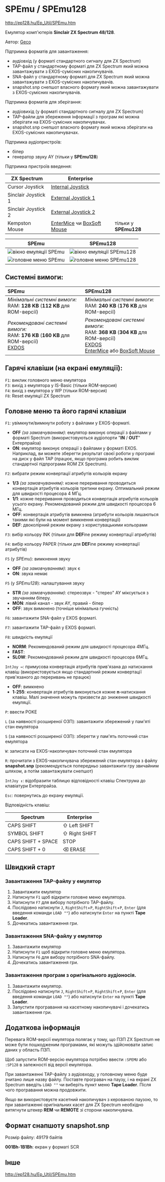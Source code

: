 # SPEmu / SPEmu128

http://ep128.hu/Ep_Util/SPEmu.htm

Емулятор комп'ютерів **Sinclair ZX Spectrum 48/128**.

Автор: [Geco](../community/geco.md)

Підтримка форматів для завантаження:
 - аудіовхід (у форматі стандартного сигналу для ZX Spectrum) 
 - TAP-файл у стандартному форматі для ZX Spectrum який можна завантажувати з EXOS-сумісних накопичувачів.
 - SNA-файл у стандартному форматі для ZX Spectrum який можна завантажувати з EXOS-сумісних накопичувачів.
 - snapshot.snp снепшот власного формату який можна завантажувати з EXOS-сумісних накопичувачів.

Підтримка форматів для зберігання:
 - аудіовихід (у форматі стандартного сигналу для ZX Spectrum) 
 - TAP-файли для збереження інформації з програм які можна зберігати на EXOS-сумісних накопичувачах.
 - snapshot.snp снепшот власного формату який можна зберігати на EXOS-сумісних накопичувачах.

Підтримка аудіопристроїв:
 - біпер
 - генератор звуку AY (тільки у **SPEmu128**)

Підтримка пристроїв введення:

| ZX Spectrum         | Enterprise                                                                                   |                       |
| ------------------- | -------------------------------------------------------------------------------------------- | --------------------- |
| Cursor Joystick     | [Internal Joystick](../sf-games/controllers.md)                                              |                       |
| Sinclair Joystick 1 | [External Joystick 1](../sf-games/controllers.md)                                            |                       |
| Sinclair Joystick 2 | [External Joystick 2](../sf-games/controllers.md)                                            |                       |
| Kempston Mouse      | [EnterMice](../hardware/mouse-entermice.md) чи [BoxSoft Mouse](../hardware/mouse-boxsoft.md) | тільки у **SPEmu128** |

|                         SPEmu                          |                         SPEmu128                          |
|:------------------------------------------------------:|:---------------------------------------------------------:|
| ![вікно емуляції SPEmu](screenshots/scrn_spemu_01.png) | ![вікно емуляції SPEmu128](screenshots/scrn_sp128_01.png) |
|  ![головне меню SPEmu](screenshots/scrn_spemu_02.png)  |  ![головне меню SPEmu128](screenshots/scrn_sp128_02.png)  |

## Системні вимоги:

| SPEmu | SPEmu128 |
|:-----|:--------|
|*Мінімальні системні вимоги:* </br> RAM: **128 KB** (**112 KB** для ROM-версії)       |*Мінімальні системні вимоги:* </br> RAM: **240 KB** (**176 KB** для ROM-версії)          |
|*Рекомендовані системні вимоги:* </br> RAM: **176 KB** (**160 KB** для ROM-версії) </br> [EXDOS](ss-exdos.md)       |*Рекомендовані системні вимоги:* </br> RAM: **368 KB** (**304 KB** для ROM-версії) </br> [EXDOS](ss-exdos.md) </br> [EnterMice](../hardware/mouse-entermice.md) або [BoxSoft Mouse](../hardware/mouse-boxsoft.md) |


## Гарячі клавіши (на екрані емуляції):
`F1`: виклик головного меню емулятора  
`F3`: вихід з емулятора у IS-Basic (тільки ROM-версия)  
`F4`: вихід з емулятора у WP (тільки ROM-версия)  
`F8`: Reset емуляції ZX Spectrum  

## Головне меню та його гарячі клавіши
`F1`: увімкнути/вимкнути роботу з файлами у EXOS-форматі.
- **OFF** *(за замовчуванням)*: емулятор виконує операції з файлами у форматі Spectrum (використовуються аудіопорти "**IN** / **OUT**" Ентерпрайза)  
- **ON**: емулятор виконує операції з файлами у форматі EXOS. Наприклад, ви можете зберегти результат своєї роботи у програмі на диск у файл TAP (працює, якщо програма робить виклик стандартної підпрограми ROM ZX Spectrum).

`F2`: вибрати режим конвертації атрибутів кольорів екрану
- **1/3** *(за замовчуванням)*: кожне переривання проводиться конвертація атрибутів кольорів третини екрану. Оптимальний режим для швидкості процесора 4 МГц.
-  **1/1**:  кожне переривання проводиться конвертація атрибутів кольорів усього екрану. Рекомендований режим для швидкості процесора 6 МГц.
- **OFF**: конвертація атрибутів вимкнена (атрибути кольорів лишаються такими які були на момент вимкнення конвертації)
- **DEF**: двоколірний режим екрану з користувацькими кольорами

`F3`: вибір кольору INK (тільки для **DEF**ine режиму конвертації атрибутів)

`F4`: вибір кольору PAPER (тільки для **DEF**ine режиму конвертації атрибутів)

`F5` (у *SPEmu*): вимкнення звуку
- **OFF** *(за замовчуванням)*: звук є
- **ON**: звука немає

`F5` (у *SPEmu128*): налаштування звуку
- **STR** *(за замовчуванням)*: стереозвук - "стерео" AY міксується з звучанням біперу.
- **MON**: лівий канал - звук AY, правий - біпер
- **OFF**: звук вимкнено (точніше мінімальна гучність)

`F6`: завантажити SNA-файл у EXOS форматі.

`F7`: завантажити TAP-файл у EXOS форматі.

`F8`: швидкість емуляції
- **NORM**: Рекомендований режим для швидкості процесора 4МГц.
- **FAST**:
- **SLOW**: Рекомендований режим для швидкості процесора 6МГц.

`IntJoy ↔`: примусова конвертація атрибутів прив'язана до натискання клавіш (використовується якщо стандартний режим конвертації прив'язаного до переривань не працює)
- **OFF**: вимкнено
- **1**-**255**: конвертація атрибутів виконується кожне **n**-натискання клавіш. Малі значення можуть призвести до зниження швидкості емуляції.

`P`: ввести POKE

`L` (за наявності розширеної ОЗП): завантажити збережений у пам'яті стан емулятора

`S` (за наявності розширеної ОЗП): зберегти у пам'ять поточний стан емулятора

`W`: записати на EXOS-накопичувач поточний стан емулятора 

`R`: прочитати з EXOS-накопичувача збережений стан емулятора з файлу **snapshot.snp** (рекомендується попередньо завантажити гру звичайним шляхом, а потім завантажувати снепшот)

`IntJoy ↕`:  відобразити таблицю відповідності клавіш Спектрума до клавіатури Ентерпрайза.

`Esc`: повернутись до екрану емуляції.

Відповідність клавіш:

| **Spectrum**       | **Enterprise** |
| ------------------ | -------------- |
| CAPS SHIFT         | ⇧ Left SHIFT   |
| SYMBOL SHIFT       | ⇧ Right SHIFT  |
| CAPS SHIFT + SPACE | STOP           |
| CAPS SHIFT + 0     | ⌫ ERASE        |

## Швидкий старт

### Завантаження TAP-файлу у емулятор
1. Завантажити емулятор
2. Натиснути `F1` щоб відкрити головне меню емулятора.
3. Натиснути `F7` для вибору потрібного TAP-файлу.
4. Послідовно натиснути `J`, `RightShift`+`P`, `RightShift`+`P`, `Enter` (для введення команди `LOAD ""`) або натиснути `Enter` на пункті **Tape Loader**.
5. Дочекатись завантаження гри.

### Завантаження SNA-файлу у емулятор
1. Завантажити емулятор
2. Натиснути `F1` щоб відкрити головне меню емулятора.
3. Натиснути `F6` для вибору потрібного SNA-файлу.
4. Дочекатись завантаження гри.

### Завантаження програм з оригінального аудіоносія.
1. Завантажити емулятор.
2. Послідовно натиснути `J`, `RightShift`+`P`, `RightShift`+`P`, `Enter` (для введення команди `LOAD ""`) або натиснути `Enter` на пункті **Tape Loader**.  
3. Запустити програвання на касетному накопичувачі і дочекатись завантаження гри.


## Додаткова інформація

Перевага ROM-версії емулятора полягає у тому, що ПЗП ZX Spectrum не може бути пошкодженим програмами, які можуть здійснювати запис даних у область ПЗП.

Щоб запустити ROM-версію емулятора потрібно ввести `:SPEMU` або `:SP128` в залежності від версії емулятора.

При завантаженні TAP-файлу з аудіовходу, у головному меню буде зчитано лише назву файлу. Поставте програвач на паузу, і на екрані ZX Spectrum введіть `LOAD ""` чи виберіть пункт меню **Tape Loader**. Після чого програвання можна продовжити.

Якщо ви використовуєте касетний накопичувач з керованою паузою, то при завантаженні оригінальних касет для ZX Spectrum необхідно витягнути штекер **REM** чи **REMOTE** зі сторони накопичувача.

## Формат снапшоту snapshot.snp

Розмір файлу: 49179 байтів

**001Bh**-**1B1Bh**: екран у форматі SCR

## Інше

http://ep128.hu/Ep_Util/SPEmu.htm
